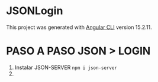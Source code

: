 # JSONLogin

This project was generated with [Angular CLI](https://github.com/angular/angular-cli) version 15.2.11.

# PASO A PASO JSON > LOGIN
1. Instalar JSON-SERVER ``npm i json-server``
2. 